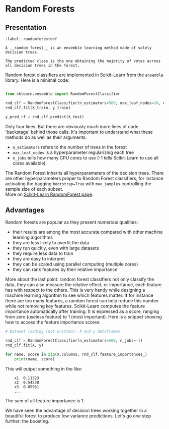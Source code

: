 # Random Forests

## Presentation

````{prf:definition}
:label: randomforestdef

A __random forest__ is an ensemble learning method made of solely decision trees.  

The predicted class is the one obtaining the majority of votes across all decision trees in the forest.
````

Random forest classifiers are implemented in Scikit-Learn from the `ensemble` library. Here is a minimal code:

```python

from sklearn.ensemble import RandomForestClassifier

rnd_clf = RandomForestClassifier(n_estimators=500, max_leaf_nodes=16, n_jobs=-1)
rnd_clf.fit(X_train, y_train)

y_pred_rf = rnd_clf.predict(X_test)
```

Only four lines. But there are obviously much more lines of code 'backstage' behind those calls. It's important to understand what these methods do as well as their arguments.
* `n_estimators` refers to the number of trees in the forest
* `max_leaf_nodes` is a hyperparameter regularizing each tree 
* `n_jobs` tells how many CPU cores to use (-1 tells Scikit-Learn to use all cores available)

The Random Forest inherits all hyperparameters of the decision trees. There are other hyperparameters proper to Random Forest classifiers, for instance activating the bagging `bootstrap=True` with `max_samples` controlling the sample size of each subset.  
More on [Scikit-Learn RandomForest page](https://scikit-learn.org/stable/modules/generated/sklearn.ensemble.RandomForestClassifier.html).


## Advantages

Random forests are popular as they present numerous qualities:
* their results are among the most accurate compared with other machine learning algorithms
* they are less likely to overfit the data
* they run quickly, even with large datasets
* they require less data to train
* they are easy to interpret
* they can be scaled using parallel computing (multiple cores)
* they can rank features by their relative importance

More about the last point: random forest classifiers not only classify the data, they can also measure the relative effect, or importance, each feature has with respect to the others. This is very handy while designing a machine learning algorithm to see which features matter. If for instance there are too many features, a random forest can help reduce this number while not removing key features. Scikit-Learn computes the feature importance automatically after training. It is expressed as a score, ranging from zero (useless feature) to 1 (most important). Here is a snippet showing how to access the feature importance scores:

```python
# Dataset loading (not written): X and y dataframes

rnd_clf = RandomForestClassifier(n_estimators=500, n_jobs=-1)
rnd_clf.fit(X, y)

for name, score in zip(X.columns, rnd_clf.feature_importances_)
    print(name, score)
```

This will output something in the like:
```
    x1  0.11323
    x2  0.54530
    x3  0.05961
    ...
```
The sum of all feature importance is 1.

We have seen the advantage of decision trees working together in a beautiful forest to produce low variance predictions. Let's go one step further: the boosting.


